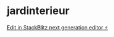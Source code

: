 # jardinterieur

[Edit in StackBlitz next generation editor ⚡️](https://stackblitz.com/~/github.com/Marin-Dodouss/jardinterieur)